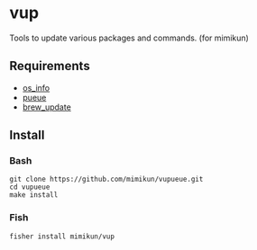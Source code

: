 # vup

Tools to update various packages and commands. (for mimikun)

## Requirements

- [os_info](https://github.com/stanislav-tkach/os_info)
- [pueue](https://github.com/Nukesor/pueue)
- [brew_update](https://github.com/mimikun/brew_update)

## Install

### Bash

```shell
git clone https://github.com/mimikun/vupueue.git
cd vupueue
make install
```

### Fish

```shell
fisher install mimikun/vup
```
